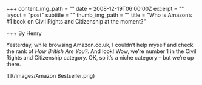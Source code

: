 +++
content_img_path = ""
date = 2008-12-19T06:00:00Z
excerpt = ""
layout = "post"
subtitle = ""
thumb_img_path = ""
title = "Who is Amazon’s #1 book on Civil Rights and Citizenship at the moment?"

+++
By Henry

Yesterday, while browsing Amazon.co.uk, I couldn’t help myself and check the rank of _How British Are You?_. And look! Wow, we’re number 1 in the Civil Rights and Citizenship category. OK, so it’s a niche category – but we’re up there.

![](/images/Amazon Bestseller.png)